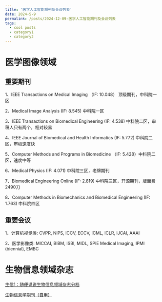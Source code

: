 ```yaml
---
title: '医学人工智能期刊及会议列表'
date: 2024-5-9
permalink: /posts/2024-12-09-医学人工智能期刊及会议列表
tags:
  - cool posts
  - category1
  - category2
---
```


# 医学图像领域

## 重要期刊
1、IEEE Transactions on Medical Imaging （IF: 10.048） 顶级期刊，中科院一区

2、Medical Image Analysis (IF: 8.545) 中科院一区

3、IEEE Transactions on Biomedical Engineering (IF: 4.538) 中科院二区，审稿人只有两个，相对较易

4、IEEE Journal of Biomedical and Health Informatics (IF: 5.772) 中科院二区，审稿速度快

5、Computer Methods and Programs in Biomedicine （IF: 5.428）中科院二区，速度中等

6、Medical Physics (IF: 4.071) 中科院三区，老牌期刊

7、Biomedical Engineering Online (IF: 2.819) 中科院三区，开源期刊，版面费2490刀

8、Computer Methods in Biomechanics and Biomedical Engineering (IF: 1.763) 中科院四区



## 重要会议
1、计算机视觉类:  CVPR, NIPS, ICCV, ECCV, ICML, ICLR, IJCAI, AAAI

2、医学影像类:  MICCAI, BIBM, ISBI, MIDL, SPIE Medical Imaging, IPMI (biennial), EMBC


# 生物信息领域杂志

[生信1：随便说说生物信息领域杂志分档](https://blog.sciencenet.cn/blog-522469-885145.html)

[生物信息学期刊（自用）](https://zhuanlan.zhihu.com/p/668872415)
